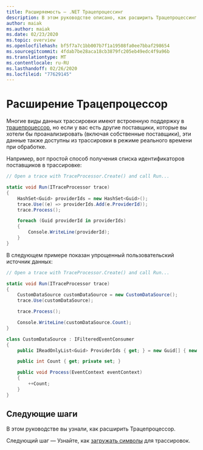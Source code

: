 ```yaml
---
title: Расширяемость — .NET Трацепроцессинг
description: В этом руководстве описано, как расширить Трацепроцессинг .NET.
author: maiak
ms.author: maiak
ms.date: 02/23/2020
ms.topic: overview
ms.openlocfilehash: bf5f7a7c1bb007b7f1a19508fa0ee7bbaf298654
ms.sourcegitcommit: 4fdab7be28aca18cb3879fc205eb49edc4f9a96b
ms.translationtype: MT
ms.contentlocale: ru-RU
ms.lasthandoff: 02/26/2020
ms.locfileid: "77629145"
---
```

# <a name="extend-traceprocessor"></a>Расширение Трацепроцессор

Многие виды данных трассировки имеют встроенную поддержку в [трацепроцессор](https://docs.microsoft.com/dotnet/api/microsoft.windows.eventtracing.traceprocessor), но если у вас есть другие поставщики, которые вы хотели бы проанализировать (включая собственные поставщики), эти данные также доступны из трассировки в режиме реального времени при обработке.

Например, вот простой способ получения списка идентификаторов поставщиков в трассировке:

```csharp
// Open a trace with TraceProcessor.Create() and call Run...

static void Run(ITraceProcessor trace)
{
    HashSet<Guid> providerIds = new HashSet<Guid>();
    trace.Use((e) => providerIds.Add(e.ProviderId));
    trace.Process();

    foreach (Guid providerId in providerIds)
    {
        Console.WriteLine(providerId);
    }
}
```

В следующем примере показан упрощенный пользовательский источник данных:

```csharp
// Open a trace with TraceProcessor.Create() and call Run...

static void Run(ITraceProcessor trace)
{
    CustomDataSource customDataSource = new CustomDataSource();
    trace.Use(customDataSource);

    trace.Process();

    Console.WriteLine(customDataSource.Count);
}

class CustomDataSource : IFilteredEventConsumer
{
    public IReadOnlyList<Guid> ProviderIds { get; } = new Guid[] { new Guid("your provider ID") };

    public int Count { get; private set; }

    public void Process(EventContext eventContext)
    {
        ++Count;
    }
}
```

## <a name="next-steps"></a>Следующие шаги

В этом руководстве вы узнали, как расширить Трацепроцессор.

Следующий шаг — Узнайте, как [загружать символы](symbols.md) для трассировок.
